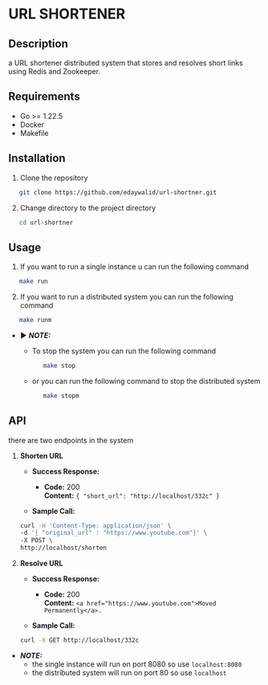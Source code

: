 # URL SHORTENER

## Description

a URL shortener distributed system that stores and resolves short links using Redis and Zookeeper.

## Requirements

- Go >= 1.22.5
- Docker
- Makefile

## Installation

1. Clone the repository

```bash
   git clone https://github.com/edaywalid/url-shortner.git
```

2. Change directory to the project directory

```bash
   cd url-shortner
```

## Usage

1. If you want to run a single instance u can run the following command

```bash
   make run
```

2. If you want to run a distributed system you can run the following command

```bash
   make runm
```

- &#9658; **_NOTE:_**

  - To stop the system you can run the following command
    ```bash
       make stop
    ```
  - or you can run the following command to stop the distributed system
    ```bash
       make stopm
    ```

## API

there are two endpoints in the system

1. **Shorten URL**

   - **Success Response:**

     - **Code:** 200 <br />
       **Content:** `{ "short_url": "http://localhost/332c" }`

   - **Sample Call:**

   ```bash
   curl -H 'Content-Type: application/json' \
   -d '{ "original_url" : "https://www.youtube.com"}' \
   -X POST \
   http://localhost/shorten
   ```

2. **Resolve URL**

   - **Success Response:**

     - **Code:** 200 <br />
       **Content:** `<a href="https://www.youtube.com">Moved Permanently</a>.`

   - **Sample Call:**

   ```bash
   curl -X GET http://localhost/332c
   ```

  - **_NOTE:_**
    - the single instance will run on port 8080 so use `localhost:8080`
    - the distributed system will run on port 80 so use `localhost`
    
